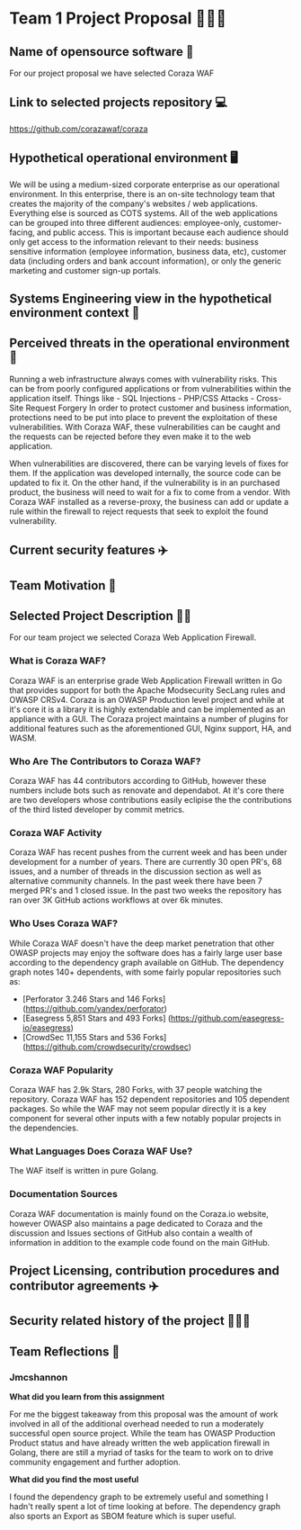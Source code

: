 # Team 1 Project Proposal 🚀🚀🚀

## Name of opensource software 🔮
For our project proposal we have selected Coraza WAF

## Link to selected projects repository 💻
https://github.com/corazawaf/coraza

## Hypothetical operational environment 🖥️
We will be using a medium-sized corporate enterprise as our operational environment. In 
this enterprise, there is an on-site technology team that creates the majority of the 
company's websites / web applications. Everything else is sourced as COTS systems. All 
of the web applications can be grouped into three different audiences: employee-only, 
customer-facing, and public access. This is important because each audience should only 
get access to the information relevant to their needs: business sensitive information 
(employee information, business data, etc), customer data (including orders and bank 
account information), or only the generic marketing and customer sign-up portals. 

## Systems Engineering view in the hypothetical environment context 🌌

## Perceived threats in the operational environment 🌵
Running a web infrastructure always comes with vulnerability risks. This can be from poorly 
configured applications or from vulnerabilities within the application itself. Things like 
    - SQL Injections 
    - PHP/CSS Attacks 
    - Cross-Site Request Forgery 
In order to protect customer and business information, protections need to be put into place 
to prevent the exploitation of these vulnerabilities. With Coraza WAF, these vulnerabilities 
can be caught and the requests can be rejected before they even make it to the web 
application. 

When vulnerabilities are discovered, there can be varying levels of fixes for them. If the 
application was developed internally, the source code can be updated to fix it. On the other 
hand, if the vulnerability is in an purchased product, the business will need to wait for a 
fix to come from a vendor. With Coraza WAF installed as a reverse-proxy, the business can 
add or update a rule within the firewall to reject requests that seek to exploit the found 
vulnerability. 

## Current security features ✈️

## Team Motivation 🐉

## Selected Project Description 💂‍♂️

For our team project we selected Coraza Web Application Firewall.

### What is Coraza WAF?
Coraza WAF is an enterprise grade Web Application Firewall written in Go
that provides support for both the Apache Modsecurity SecLang rules and 
OWASP CRSv4. Coraza is an OWASP Production level project and
while at it's core it is a library it is highly extendable
and can be implemented as an appliance with a GUI. The Coraza project
maintains a number of plugins for additional features such as the 
aforementioned GUI, Nginx support, HA, and WASM.

### Who Are The Contributors to Coraza WAF?

Coraza WAF has 44 contributors according to GitHub, however these numbers
include bots such as renovate and dependabot. At it's core there are two developers
whose contributions easily eclipise the the contributions of the third listed developer
by commit metrics.

### Coraza WAF Activity

Coraza WAF has recent pushes from the current week and has been under development
for a number of years. There are currently 30 open PR's, 68 issues, and a number
of threads in the discussion section as well as alternative community channels.
In the past week there have been 7 merged PR's and 1 closed issue. In the past two
weeks the repository has ran over 3K GitHub actions workflows at over 6k minutes.

### Who Uses Coraza WAF?

While Coraza WAF doesn't have the deep market penetration that other OWASP projects
may enjoy the software does has a fairly large user base according to the dependency graph
available on GitHub. The dependency graph notes 140+ dependents, with some fairly popular repositories
such as: 
- [Perforator 3.246 Stars and 146 Forks] (https://github.com/yandex/perforator)
- [Easegress 5,851 Stars and 493 Forks] (https://github.com/easegress-io/easegress)
- [CrowdSec 11,155 Stars and 536 Forks] (https://github.com/crowdsecurity/crowdsec)

### Coraza WAF Popularity

Coraza WAF has 2.9k Stars, 280 Forks, with 37 people watching the repository.
Coraza WAF has 152 dependent repositories and 105 dependent packages.
So while the WAF may not seem popular directly it is a key component for several
other inputs with a few notably popular projects in the dependencies.

### What Languages Does Coraza WAF Use?

The WAF itself is written in pure Golang.

### Documentation Sources

Coraza WAF documentation is mainly found on the Coraza.io website, however
OWASP also maintains a page dedicated to Coraza and the discussion and Issues
sections of GitHub also contain a wealth of information in addition to the example
code found on the main GitHub.

## Project Licensing, contribution procedures and contributor agreements ✈️

## Security related history of the project 🙈🙊🙉

## Team Reflections 🏁

### Jmcshannon 

**What did you learn from this assignment**

For me the biggest takeaway from this proposal was the amount of work involved in all 
of the additional overhead needed to run a moderately successful open source project.
While the team has OWASP Production Product status and have already written the web
application firewall in Golang, there are still a myriad of tasks for the team to work on
to drive community engagement and further adoption.

**What did you find the most useful**

I found the dependency graph to be extremely useful and something I hadn't really 
spent a lot of time looking at before. The dependency graph also sports an Export
as SBOM feature which is super useful.
